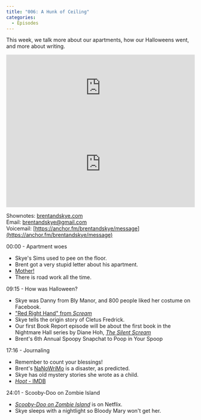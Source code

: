 ```yaml
---
title: "006: A Hunk of Ceiling"
categories:
  - Episodes
---
```


This week, we talk more about our apartments, how our Halloweens went, and more about writing.

<iframe allow="autoplay *; encrypted-media *; fullscreen *" frameborder="0" height="175" style="width:100%;max-width:660px;overflow:hidden;background:transparent;" sandbox="allow-forms allow-popups allow-same-origin allow-scripts allow-storage-access-by-user-activation allow-top-navigation-by-user-activation" src="https://embed.podcasts.apple.com/us/podcast/006-a-hunk-of-ceiling/id1533559367?i=1000497410541"></iframe>

<iframe src="https://open.spotify.com/embed-podcast/episode/2UYYNB7U3Fi8lTjCD73dvY" width="100%" height="232" frameborder="0" allowtransparency="true" allow="encrypted-media"></iframe>

Shownotes: [brentandskye.com](https://brentandskye.com)  
Email: [brentandskye@gmail.com](mailto:brentandskye@gmail.com)  
Voicemail: [https://anchor.fm/brentandskye/message](https://anchor.fm/brentandskye/message) 

00:00 - Apartment woes

* Skye's Sims used to pee on the floor.
* Brent got a very stupid letter about his apartment.
* [Mother!](https://www.imdb.com/title/tt5109784/)
* There is road work all the time.

09:15 - How was Halloween?

* Skye was Danny from Bly Manor, and 800 people liked her costume on Facebook.
* ["Red Right Hand" from *Scream*](https://www.youtube.com/watch?v=RrxePKps87k)
* Skye tells the origin story of Cletus Fredrick.
* Our first Book Report episode will be about the first book in the Nightmare Hall series by Diane Hoh, [*The Silent Scream*](https://www.goodreads.com/book/show/310894.The_Silent_Scream)
* Brent's 6th Annual Spoopy Snapchat to Poop in Your Spoop

17:16 - Journaling

* Remember to count your blessings!
* Brent's [NaNoWriMo](https://nanowrimo.org/) is a disaster, as predicted.
* Skye has old mystery stories she wrote as a child.
* [*Hoot* - IMDB](https://www.imdb.com/title/tt0453494/)

24:01 - Scooby-Doo on Zombie Island

* [*Scooby-Doo on Zombie Island*](https://www.imdb.com/title/tt0166792/) is on Netflix.
* Skye sleeps with a nightlight so Bloody Mary won't get her.